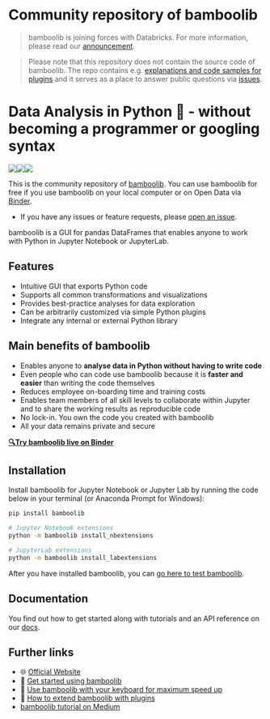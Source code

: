 # Community repository of bamboolib

> bamboolib is joining forces with Databricks. For more information, please read our [announcement](https://docs.bamboolib.8080labs.com/databricks).

> Please note that this repository does not contain the source code of bamboolib. The repo contains e.g. [explanations and code samples for plugins](https://github.com/tkrabel/bamboolib/tree/master/plugins) and it serves as a place to answer public questions via [issues](https://github.com/tkrabel/bamboolib/issues).

# Data Analysis in Python 🐍 - without becoming a programmer or googling syntax

[![](https://img.shields.io/badge/python-3.6-blue.svg)](https://bamboolib.com)[![](https://img.shields.io/badge/python-3.7-green.svg)](https://bamboolib.com)[![](https://img.shields.io/badge/python-3.8-orange.svg)](https://bamboolib.com)

This is the community repository of [bamboolib](https://bamboolib.8080labs.com/). You can use bamboolib for free if you use bamboolib on your local computer or on Open Data via [Binder](https://github.com/8080labs/bamboolib_binder_template).

- If you have any issues or feature requests, please [open an issue](https://github.com/tkrabel/bamboolib/issues/new/choose).

bamboolib is a GUI for pandas DataFrames that enables anyone to work with Python in Jupyter Notebook or JupyterLab.

## Features

- Intuitive GUI that exports Python code
- Supports all common transformations and visualizations
- Provides best-practice analyses for data exploration
- Can be arbitrarily customized via simple Python plugins
- Integrate any internal or external Python library

## Main benefits of bamboolib

- Enables anyone to **analyse data in Python without having to write code**
- Even people who can code use bamboolib because it is **faster and easier** than writing the code themselves
- Reduces employee on-boarding time and training costs
- Enables team members of all skill levels to collaborate within Jupyter and to share the working results as reproducible code
- No lock-in. You own the code you created with bamboolib
- All your data remains private and secure

__[🔍Try bamboolib live on Binder](https://bamboolib.com/demo)__

## Installation

Install bamboolib for Jupyter Notebook or Jupyter Lab by running the code below in your terminal (or Anaconda Prompt for Windows):

```bash
pip install bamboolib

# Jupyter Notebook extensions
python -m bamboolib install_nbextensions

# JupyterLab extensions
python -m bamboolib install_labextensions
```

After you have installed bamboolib, you can [go here to test bamboolib](https://docs.bamboolib.8080labs.com/documentation/how-tos/installation-and-setup/install-bamboolib/test-bamboolib).

## Documentation

You find out how to get started along with tutorials and an API reference on our [docs](https://docs.bamboolib.8080labs.com/).

## Further links

- 🌐 [Official Website](https://bamboolib.8080labs.com/)
- 📘 [Get started using bamboolib](https://docs.bamboolib.8080labs.com/documentation/getting-started)
- 🚀 [Use bamboolib with your keyboard for maximum speed up](https://docs.bamboolib.8080labs.com/documentation/tutorials/keyboard)
- 💪 [How to extend bamboolib with plugins](./plugins)
- [bamboolib tutorial on Medium](https://towardsdatascience.com/bamboolib-learn-and-use-pandas-without-coding-23a7d3a94e1b)
